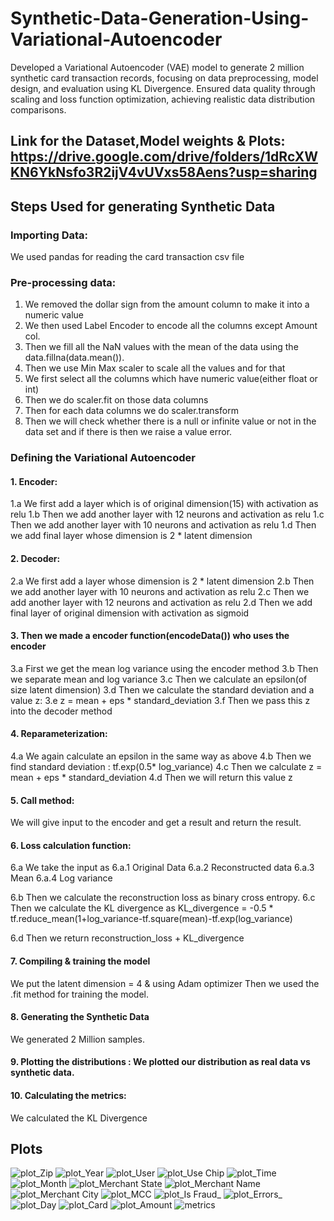 # Synthetic-Data-Generation-Using-Variational-Autoencoder
Developed a Variational Autoencoder (VAE) model to generate 2 million synthetic card transaction records, focusing on data preprocessing, model design, and evaluation using KL Divergence. Ensured data quality through scaling and loss function optimization, achieving realistic data distribution comparisons.

## Link for the Dataset,Model weights & Plots: https://drive.google.com/drive/folders/1dRcXWKN6YkNsfo3R2ijV4vUVxs58Aens?usp=sharing

## Steps Used for generating Synthetic Data

### Importing Data:
We used pandas for reading the card transaction csv file

### Pre-processing data:

1. We removed the dollar sign from the amount column to make it into a numeric value
2. We then used Label Encoder to encode all the columns except Amount col.
3. Then we fill all the NaN values with the mean of the data using the data.fillna(data.mean()).
4. Then we use Min Max scaler to scale all the values and for that
5. We first select all the columns which have numeric value(either float or int) 
6. Then we do scaler.fit on those data columns
7. Then for each data columns we do scaler.transform
8. Then we will check whether there is a null or infinite value or not in the data set and if there is then we raise a value error.

### Defining the Variational Autoencoder

#### 1. Encoder:
1.a We first add a layer which is of original dimension(15) with activation as relu
1.b Then we add another layer with 12 neurons and activation as relu
1.c Then we add another layer with 10 neurons and activation as relu
1.d Then we add final layer whose dimension is 2 * latent dimension

#### 2. Decoder:
2.a We first add a layer  whose dimension is 2 * latent dimension
2.b Then we add another layer with 10 neurons and activation as relu
2.c Then we add another layer with 12 neurons and activation as relu
2.d Then we add final layer of original dimension with activation as sigmoid

#### 3. Then we made a encoder function(encodeData()) who uses the encoder
3.a First we get the mean log variance using the encoder method
3.b Then we separate mean and log variance
3.c Then we calculate an epsilon(of size latent dimension)
3.d Then we calculate the standard deviation and a value z:
3.e z = mean + eps * standard_deviation
3.f Then we pass this z into the decoder method

#### 4. Reparameterization:
4.a We again calculate an epsilon in the same way as above
4.b Then we find standard deviation : tf.exp(0.5* log_variance)
4.c Then we calculate z = mean + eps * standard_deviation
4.d Then we will return this value z

#### 5. Call method:
We will give input to the encoder and get a result and return the result.

#### 6. Loss calculation function:
6.a We take the input as 
6.a.1 Original Data
6.a.2 Reconstructed data
6.a.3 Mean
6.a.4 Log variance

6.b Then we calculate the reconstruction loss as binary cross entropy.
6.c Then we calculate the KL divergence as
KL_divergence = -0.5 * tf.reduce_mean(1+log_variance-tf.square(mean)-tf.exp(log_variance)

6.d Then we return reconstruction_loss + KL_divergence

#### 7. Compiling & training the model
We put the latent dimension = 4 & using Adam optimizer
Then we used the .fit method for training the model.

#### 8. Generating the Synthetic Data
We generated 2 Million samples.


#### 9. Plotting the distributions : We plotted our distribution as real data vs synthetic data.

#### 10. Calculating the metrics:
We calculated the KL Divergence


## Plots


![plot_Zip](https://github.com/user-attachments/assets/cb344131-4db2-4147-aa63-fc5890705ee1)
![plot_Year](https://github.com/user-attachments/assets/95c7a8d0-7502-4621-a1c6-a0059b4be1ee)
![plot_User](https://github.com/user-attachments/assets/cddc7c39-daa5-46a3-ba2b-724fe8679398)
![plot_Use Chip](https://github.com/user-attachments/assets/91719ccf-c956-4f68-9473-b05fb6eb93c3)
![plot_Time](https://github.com/user-attachments/assets/272c26ef-910c-4d02-861e-cebc9b45f408)
![plot_Month](https://github.com/user-attachments/assets/3feca526-fea9-4862-998f-dc2fdfc55d3f)
![plot_Merchant State](https://github.com/user-attachments/assets/e2183a05-f948-40d9-a154-0a308ebec7a2)
![plot_Merchant Name](https://github.com/user-attachments/assets/515c72e9-4e45-44ee-bd88-04bcff7993fe)
![plot_Merchant City](https://github.com/user-attachments/assets/88f6565d-131e-409d-bbf7-db302d192a62)
![plot_MCC](https://github.com/user-attachments/assets/189cce19-b688-4270-ba3b-7834ada7216f)
![plot_Is Fraud_](https://github.com/user-attachments/assets/dcaf62ac-f3d3-4ad1-990b-5a68f5cf7031)
![plot_Errors_](https://github.com/user-attachments/assets/4003ac93-a4d5-468e-8338-286eef8fe5a3)
![plot_Day](https://github.com/user-attachments/assets/6084dade-dbb9-4803-b1c2-f207e115a868)
![plot_Card](https://github.com/user-attachments/assets/3641085c-a111-4f9e-ad02-8b4879845e35)
![plot_Amount](https://github.com/user-attachments/assets/2e2b0482-db1b-45f3-9732-419b5fdaf2fd)
![metrics](https://github.com/user-attachments/assets/83ba48c0-8168-40b6-801a-b4a0aea5b571)
